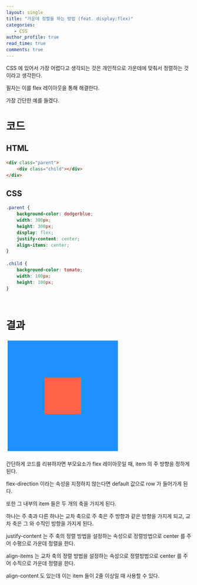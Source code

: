 ```yaml
---
layout: single
title: "가운데 정렬을 하는 방법 (feat. display:flex)"
categories: 
   - CSS
author_profile: true
read_time: true
comments: true
---
```


CSS 에 있어서 가장 어렵다고 생각되는 것은 개인적으로 가운데에 맞춰서 정렬하는 것이라고 생각한다.

필자는 이를 flex 레이아웃을 통해 해결한다.

가장 간단한 예를 들겠다.

# 코드

## HTML

```html
<div class="parent">
    <div class="child"></div>
</div>
```

## CSS

```css
.parent {
    background-color: dodgerblue;
    width: 300px;
    height: 300px;
    display: flex;
    justify-content: center;
    align-items: center;
}

.child {
    background-color: tomato;
    width: 100px;
    height: 100px;
}
```

<br/>

# 결과

![CSS flex center](/../assets/img/CSS_flex_center.PNG)

간단하게 코드를 리뷰하자면 부모요소가 flex 레이아웃일 때, item 의 주 방향을 정하게 된다.

flex-direction 이라는 속성을 지정하지 않는다면 default 값으로 row 가 들어가게 된다.

또한 그 내부의 item 들은 두 개의 축을 가지게 된다.

하나는 주 축과 다른 하나는 교차 축으로 주 축은 주 방향과 같은 방향을 가지게 되고, 교차 축은 그 와 수직인 방향을 가지게 된다.

justify-content 는 주 축의 정렬 방법을 설정하는 속성으로 정렬방법으로 center 를 주어 수평으로 가운데 정렬을 한다.

align-items 는 교차 축의 정렬 방법을 설정하는 속성으로 정렬방법으로 center 를 주어 수직으로 가운데 정렬을 한다.

align-content 도 있는데 이는 item 들이 2줄 이상일 때 사용할 수 있다.